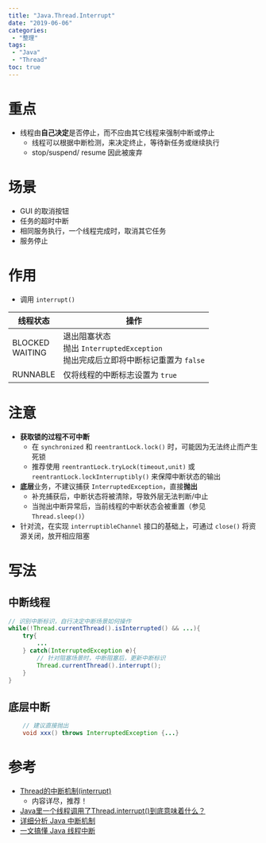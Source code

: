 ```yaml
---
title: "Java.Thread.Interrupt"
date: "2019-06-06"
categories:
 - "整理"
tags:
 - "Java"
 - "Thread"
toc: true
---
```



# 重点
- 线程由**自己决定**是否停止，而不应由其它线程来强制中断或停止
    - 线程可以根据中断检测，来决定终止，等待新任务或继续执行
    - stop/suspend/ resume 因此被废弃

# 场景
- GUI 的取消按钮
- 任务的超时中断
- 相同服务执行，一个线程完成时，取消其它任务
- 服务停止

# 作用
- 调用 `interrupt()`

| 线程状态           | 操作                                                                                  |
|--------------------|-------------------------------------------------------------------------------------|
| BLOCKED<br>WAITING | 退出阻塞状态<br>抛出 `InterruptedException`<br>抛出完成后立即将中断标记重置为 `false` |
| RUNNABLE           | 仅将线程的中断标志设置为 `true`                                                       |

# 注意
- **获取锁的过程不可中断**
    - 在 `synchronized` 和 `reentrantLock.lock()` 时，可能因为无法终止而产生死锁
    - 推荐使用 `reentrantLock.tryLock(timeout,unit)` 或 `reentrantLock.lockInterruptibly()` 来保障中断状态的输出
- **底层**业务，不建议捕获 `InterruptedException`，直接**抛出**
    - 补充捕获后，中断状态将被清除，导致外层无法判断/中止
    - 当抛出中断异常后，当前线程的中断状态会被重置（参见 `Thread.sleep()`）
- 针对流，在实现 `interruptibleChannel` 接口的基础上，可通过 `close()` 将资源关闭，放开相应阻塞

# 写法
## 中断线程

```java
// 识别中断标识，自行决定中断场景如何操作
while(!Thread.currentThread().isInterrupted() && ...){
    try{
        ...
    } catch(InterruptedException e){
        // 针对阻塞场景时，中断阻塞后，更新中断标识 
        Thread.currentThread().interrupt();
    }
}
```

## 底层中断

```java
    // 建议直接抛出
    void xxx() throws InterruptedException {...}
```

# 参考
- [Thread的中断机制(interrupt)](https://www.cnblogs.com/onlywujun/p/3565082.html)
    - 内容详尽，推荐！
- [Java里一个线程调用了Thread.interrupt()到底意味着什么？](https://www.zhihu.com/question/41048032)
- [详细分析 Java 中断机制](https://www.infoq.cn/article/java-interrupt-mechanism)
- [一文搞懂 Java 线程中断](https://zhuanlan.zhihu.com/p/45667127)